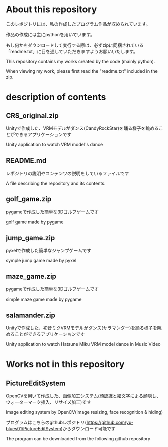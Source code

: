 # About this repository
このレポジトリには、私の作成したプログラム作品が収められています。

作品の作成には主にpythonを用いています。

もし何かをダウンロードして実行する際は、必ずzipに同梱されている「readme.txt」に目を通していただきますようお願いいたします。


This repository contains my works created by the code (mainly python).

When viewing my work, please first read the "readme.txt" included in the zip.

# description of contents

## CRS_original.zip 
Unityで作成した、VRMモデルがダンス(CandyRockStar)を踊る様子を眺めることができるアプリケーションです


Unity application to watch VRM model's dance

## README.md
レポジトリの説明やコンテンツの説明をしているファイルです


A file describing the repository and its contents.


## golf_game.zip

pygameで作成した簡単な3Dゴルフゲームです


golf game made by pygame

## jump_game.zip
pyxelで作成した簡単なジャンプゲームです


symple jump game made by pyxel

## maze_game.zip
pygameで作成した簡単な3Dゴルフゲームです


simple maze game made by pygame

## salamander.zip
Unityで作成した、初音ミクVRMモデルがダンス(サラマンダー)を踊る様子を眺めることができるアプリケーションです


Unity application to watch Hatsune Miku VRM model dance in Music Video


# Works not in this repository
## PictureEditSystem
OpenCVを用いて作成した、画像加工システム(顔認識と絵文字による顔隠し、ウォーターマーク挿入、リサイズ加工)です


Image editing system by OpenCV(image resizing, face recognition & hiding)


プログラムはこちらのgithubレポジトリ(https://github.com/yu-blues01/PictureEditSystem)からダウンロード可能です


The program can be downloaded from the following github repository
